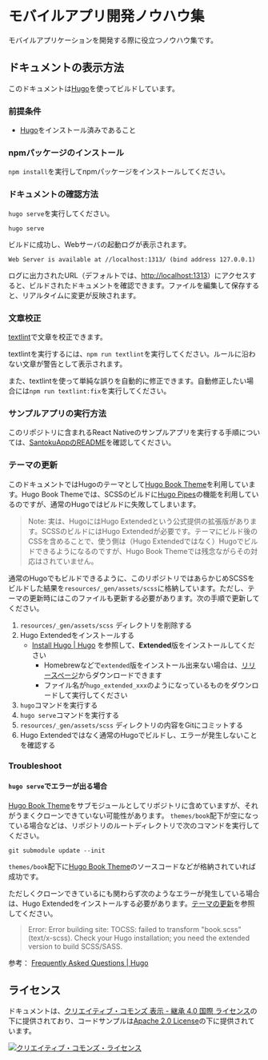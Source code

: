 # モバイルアプリ開発ノウハウ集

モバイルアプリケーションを開発する際に役立つノウハウ集です。

## ドキュメントの表示方法

このドキュメントは[Hugo](https://gohugo.io/)を使ってビルドしています。

### 前提条件

- [Hugo](https://gohugo.io/)をインストール済みであること

### npmパッケージのインストール

`npm install`を実行してnpmパッケージをインストールしてください。

### ドキュメントの確認方法

`hugo serve`を実行してください。

```
hugo serve
```

ビルドに成功し、Webサーバの起動ログが表示されます。

```
Web Server is available at //localhost:1313/ (bind address 127.0.0.1)
```

ログに出力されたURL（デフォルトでは、[http://localhost:1313](http://localhost:1313)）にアクセスすると、ビルドされたドキュメントを確認できます。ファイルを編集して保存すると、リアルタイムに変更が反映されます。

### 文章校正

[textlint](https://github.com/textlint/textlint)で文章を校正できます。

textlintを実行するには、`npm run textlint`を実行してください。ルールに沿わない文章が警告として表示されます。

また、textlintを使って単純な誤りを自動的に修正できます。自動修正したい場合には`npm run textlint:fix`を実行してください。

### サンプルアプリの実行方法

このリポジトリに含まれるReact Nativeのサンプルアプリを実行する手順については、[SantokuAppのREADME](santoku-app/README.md)を確認してください。

### テーマの更新

このドキュメントではHugoのテーマとして[Hugo Book Theme](https://github.com/alex-shpak/hugo-book)を利用しています。Hugo Book Themeでは、SCSSのビルドに[Hugo Pipes](https://gohugo.io/hugo-pipes/scss-sass/)の機能を利用しているのですが、通常のHugoではビルドに失敗してしまいます。

> Note: 実は、HugoにはHugo Extendedという公式提供の拡張版があります。SCSSのビルドにはHugo Extendedが必要です。テーマにビルド後のCSSを含めることで、使う側は（Hugo Extendedではなく）Hugoでビルドできるようになるのですが、Hugo Book Themeでは残念ながらその対応はされていません。

通常のHugoでもビルドできるように、このリポジトリではあらかじめSCSSをビルドした結果を`resources/_gen/assets/scss`に格納しています。ただし、テーマの更新時にはこのファイルも更新する必要があります。次の手順で更新してください。

1. `resources/_gen/assets/scss` ディレクトリを削除する
2. Hugo Extendedをインストールする
   - [Install Hugo | Hugo](https://gohugo.io/getting-started/installing/) を参照して、**Extended**版をインストールしてください
     - Homebrewなどで`extended`版をインストール出来ない場合は、[リリースページ](https://github.com/gohugoio/hugo/releases)からダウンロードできます
     - ファイル名が`hugo_extended_xxx`のようになっているものをダウンロードして実行してください
3. `hugo`コマンドを実行する
4. `hugo serve`コマンドを実行する
5. `resources/_gen/assets/scss` ディレクトリの内容をGitにコミットする
6. Hugo Extendedではなく通常のHugoでビルドし、エラーが発生しないことを確認する

### Troubleshoot

#### `hugo serve`でエラーが出る場合

[Hugo Book Theme](https://github.com/alex-shpak/hugo-book)をサブモジュールとしてリポジトリに含めていますが、それがうまくクローンできていない可能性があります。
`themes/book`配下が空になっている場合などは、リポジトリのルートディレクトリで次のコマンドを実行してください。

```
git submodule update --init
```

`themes/book`配下に[Hugo Book Theme](https://github.com/alex-shpak/hugo-book)のソースコードなどが格納されていれば成功です。

ただしくクローンできているにも関わらず次のようなエラーが発生している場合は、Hugo Extendedをインストールする必要があります。[テーマの更新](#テーマの更新)を参照してください。

> Error: Error building site: TOCSS: failed to transform "book.scss" (text/x-scss). Check your Hugo installation; you need the extended version to build SCSS/SASS.

参考： [Frequently Asked Questions | Hugo](https://gohugo.io/troubleshooting/faq/#i-get-tocss--this-feature-is-not-available-in-your-current-hugo-version)

<!-- textlint-disable -->

## ライセンス

ドキュメントは、<a rel="license" href="http://creativecommons.org/licenses/by-sa/4.0/">クリエイティブ・コモンズ 表示 - 継承 4.0 国際 ライセンス</a>の下に提供されており、コードサンプルは<a rel="license" href="https://www.apache.org/licenses/LICENSE-2.0">Apache 2.0 License</a>の下に提供されています。

<a rel="license" href="http://creativecommons.org/licenses/by-sa/4.0/">
  <img alt="クリエイティブ・コモンズ・ライセンス" style="border-width:0" src="https://i.creativecommons.org/l/by-sa/4.0/88x31.png" /> </a>

<!-- textlint-enable -->

